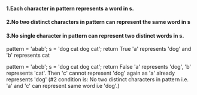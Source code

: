 #### 1.Each character in pattern represents a word in s.
#### 2.No two distinct characters in pattern can represent the same word in s
#### 3.No single character in pattern can represent two distinct words in s.

pattern = 'abab'; s = 'dog cat dog cat'; return True
'a' represents 'dog' and 'b' represents cat

pattern = 'abcb'; s = 'dog cat dog cat'; return False
'a' represents 'dog', 'b' represents 'cat'. 
Then 'c' cannot represent 'dog' again as 'a' already represents 'dog' 
(#2 condition is: No two distinct characters in pattern i.e. 'a' and 'c' can represent same word i.e 'dog'.)
